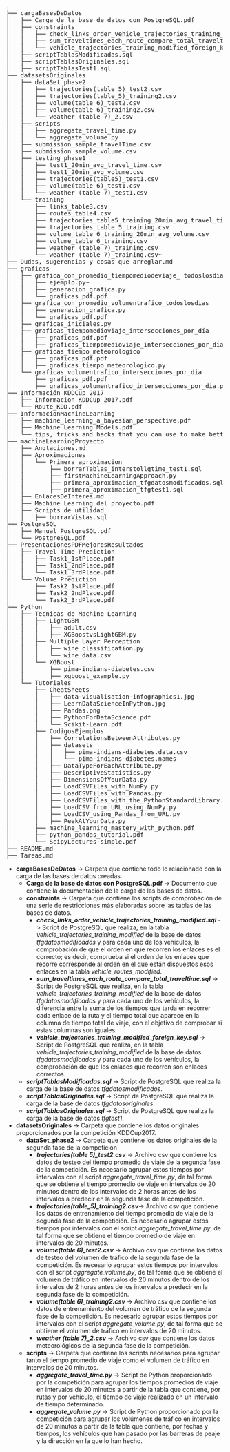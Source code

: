 <pre>

.
├── cargaBasesDeDatos
│   ├── Carga de la base de datos con PostgreSQL.pdf
│   ├── constraints
│   │   ├── check_links_order_vehicle_trajectories_training_modified.sql
│   │   ├── sum_traveltimes_each_route_compare_total_traveltime.sql
│   │   └── vehicle_trajectories_training_modified_foreign_key.sql
│   ├── scriptTablasModificadas.sql
│   ├── scriptTablasOriginales.sql
│   ├── scriptTablasTest1.sql
├── datasetsOriginales
│   ├── dataSet_phase2
│   │   ├── trajectories(table 5)_test2.csv
│   │   ├── trajectories(table_5)_training2.csv
│   │   ├── volume(table 6)_test2.csv
│   │   ├── volume(table 6)_training2.csv
│   │   └── weather (table 7)_2.csv
│   ├── scripts
│   │   ├── aggregate_travel_time.py
│   │   └── aggregate_volume.py
│   ├── submission_sample_travelTime.csv
│   ├── submission_sample_volume.csv
│   ├── testing_phase1
│   │   ├── test1_20min_avg_travel_time.csv
│   │   ├── test1_20min_avg_volume.csv
│   │   ├── trajectories(table5)_test1.csv
│   │   ├── volume(table 6)_test1.csv
│   │   └── weather (table 7)_test1.csv
│   └── training
│       ├── links_table3.csv
│       ├── routes_table4.csv
│       ├── trajectories_table5_training_20min_avg_travel_time.csv
│       ├── trajectories_table 5_training.csv
│       ├── volume_table 6_training_20min_avg_volume.csv
│       ├── volume_table 6_training.csv
│       ├── weather (table 7)_training.csv
│       └── weather (table 7)_training.csv~
├── Dudas, sugerencias y cosas que arreglar.md
├── graficas
│   ├── grafica_con_promedio_tiempomediodeviaje_ todoslosdias
│   │   ├── ejemplo.py~
│   │   ├── generacion_grafica.py
│   │   └── graficas_pdf.pdf
│   ├── grafica_con_promedio_volumentrafico_todoslosdias
│   │   ├── generacion_grafica.py
│   │   └── graficas_pdf.pdf
│   ├── graficas_iniciales.py
│   ├── graficas_tiempomedioviaje_intersecciones_por_día
│   │   ├── graficas_pdf.pdf
│   │   ├── graficas_tiempomedioviaje_intersecciones_por_día.py
│   ├── graficas_tiempo_meteorologico
│   │   ├── graficas_pdf.pdf
│   │   ├── graficas_tiempo_meteorologico.py
│   └── graficas_volumentrafico_intersecciones_por_dia
│       ├── graficas_pdf.pdf
│       ├── graficas_volumentrafico_intersecciones_por_dia.py
├── Información KDDCup 2017
│   ├── Informacion KDDCup 2017.pdf
│   └── Route_KDD.pdf
├── InformacionMachineLearning
│   ├── machine_learning_a_bayesian_perspective.pdf
│   ├── Machine Learning Models.pdf
│   └── tips, tricks and hacks that you can use to make better predictions.pdf
├── machineLearningProyecto
│   ├── Anotaciones.md
│   ├── Aproximaciones
│   │   └── Primera aproximacion
│   │       ├── borrarTablas_interstollgtime_test1.sql
│   │       ├── firstMachineLearningApproach.py
│   │       ├── primera_aproximacion_tfgdatosmodificados.sql
│   │       ├── primera_aproximacion_tfgtest1.sql
│   ├── EnlacesDeInteres.md
│   ├── Machine Learning del proyecto.pdf
│   ├── Scripts de utilidad
│   │   ├── borrarVistas.sql
├── PostgreSQL
│   ├── Manual PostgreSQL.pdf
│   └── PostgreSQL.pdf
├── PresentacionesPDFMejoresResultados
│   ├── Travel Time Prediction
│   │   ├── Task1_1stPlace.pdf
│   │   ├── Task1_2ndPlace.pdf
│   │   └── Task1_3rdPlace.pdf
│   └── Volume Prediction
│       ├── Task2_1stPlace.pdf
│       ├── Task2_2ndPlace.pdf
│       └── Task2_3rdPlace.pdf
├── Python
│   ├── Tecnicas de Machine Learning
│   │   ├── LightGBM
│   │   │   ├── adult.csv
│   │   │   ├── XGBoostvsLightGBM.py
│   │   ├── Multiple Layer Perception
│   │   │   ├── wine_classification.py
│   │   │   └── wine_data.csv
│   │   └── XGBoost
│   │       ├── pima-indians-diabetes.csv
│   │       ├── xgboost_example.py
│   └── Tutoriales
│       ├── CheatSheets
│       │   ├── data-visualisation-infographics1.jpg
│       │   ├── LearnDataScienceInPython.jpg
│       │   ├── Pandas.png
│       │   ├── PythonForDataScience.pdf
│       │   └── Scikit-Learn.pdf
│       ├── CodigosEjemplos
│       │   ├── CorrelationsBetweenAttributes.py
│       │   ├── datasets
│       │   │   ├── pima-indians-diabetes.data.csv
│       │   │   └── pima-indians-diabetes.names
│       │   ├── DataTypeForEachAttribute.py
│       │   ├── DescriptiveStatistics.py
│       │   ├── DimensionsOfYourData.py
│       │   ├── LoadCSVFiles_with_NumPy.py
│       │   ├── LoadCSVFiles_with_Pandas.py
│       │   ├── LoadCSVFiles_with_the_PythonStandardLibrary.py
│       │   ├── LoadCSV_from_URL_using_NumPy.py
│       │   ├── LoadCSV_using_Pandas_from_URL.py
│       │   ├── PeekAtYourData.py
│       ├── machine_learning_mastery_with_python.pdf
│       ├── python_pandas_tutorial.pdf
│       └── ScipyLectures-simple.pdf
├── README.md
├── Tareas.md
</pre>


* **cargaBasesDeDatos** -> Carpeta que contiene todo lo relacionado con la carga de las bases de datos creadas.
  * **Carga de la base de datos con PostgreSQL.pdf** -> Documento que contiene la documentación de la carga de las bases de datos.
  * **constraints** -> Carpeta que contiene los scripts de comprobación de una serie de restricciones más elaboradas sobre las tablas de las bases de datos.
    * __*check_links_order_vehicle_trajectories_training_modified.sql*__ -> Script de PostgreSQL que realiza, en la tabla *vehicle_trajectories_training_modified*  de la base de datos *tfgdatosmodificados* y para cada uno de los vehículos, la comprobación de que el orden en que recorren los enlaces es el correcto; es decir, comprueba si el orden de los enlaces que recorre corresponde al orden en el que están dispuestos esos enlaces en la tabla *vehicle_routes_modified*.
    * __*sum_traveltimes_each_route_compare_total_traveltime.sql*__ -> Script de PostgreSQL que realiza, en la tabla *vehicle_trajectories_training_modified*  de la base de datos *tfgdatosmodificados* y para cada uno de los vehículos, la diferencia entre la suma de los tiempos que tarda en recorrer cada enlace de la ruta y el tiempo total que aparece en la columna de tiempo total de viaje, con el objetivo de comprobar si estas columnas son iguales.
    * __*vehicle_trajectories_training_modified_foreign_key.sql*__ -> Script de PostgreSQL que realiza, en la tabla *vehicle_trajectories_training_modified*  de la base de datos *tfgdatosmodificados* y para cada uno de los vehículos, la comprobación de que los enlaces que recorren son enlaces correctos.
  * __*scriptTablasModificadas.sql*__ -> Script de PostgreSQL que realiza la carga de la base de datos *tfgdatosmodificados*.
  * __*scriptTablasOriginales.sql*__ -> Script de PostgreSQL que realiza la carga de la base de datos *tfgdatosoriginales*.
  * __*scriptTablasOriginales.sql*__ -> Script de PostgreSQL que realiza la carga de la base de datos *tfgtest1*.
* **datasetsOriginales** -> Carpeta que contiene los datos originales proporcionados por la competición KDDCup2017.
  * **dataSet_phase2** -> Carpeta que contiene los datos originales de la segunda fase de la competición
    * __*trajectories(table 5)_test2.csv*__ -> Archivo csv que contiene los datos de testeo del tiempo promedio de viaje de la segunda fase de la competición. Es necesario agrupar estos tiempos por intervalos con el script *aggregate_travel_time.py*, de tal forma que se obtiene el tiempo promedio de viaje en intervalos de 20 minutos dentro de los intervalos de 2 horas antes de los intervalos a predecir en la segunda fase de la competición.
    * __*trajectories(table_5)_training2.csv*__-> Archivo csv que contiene los datos de entrenamiento del tiempo promedio de viaje de la segunda fase de la competición. Es necesario agrupar estos tiempos por intervalos con el script *aggregate_travel_time.py*, de tal forma que se obtiene el tiempo promedio de viaje en intervalos de 20 minutos.
    * __*volume(table 6)_test2.csv*__ -> Archivo csv que contiene los datos de testeo del volumen de tráfico de la segunda fase de la competición. Es necesario agrupar estos tiempos por intervalos con el script *aggregate_volume.py*, de tal forma que se obtiene el volumen de tráfico en intervalos de 20 minutos dentro de los intervalos de 2 horas antes de los intervalos a predecir en la segunda fase de la competición.
    * __*volume(table 6)_training2.csv*__ -> Archivo csv que contiene los datos de entrenamiento del volumen de tráfico de la segunda fase de la competición. Es necesario agrupar estos tiempos por intervalos con el script *aggregate_volume.py*, de tal forma que se obtiene el volumen de tráfico en intervalos de 20 minutos.
    * __*weather (table 7)_2.csv*__ -> Archivo csv que contiene los datos meteorológicos de la segunda fase de la competición.
  * **scripts** -> Carpeta que contiene los scripts necesarios para agrupar tanto el tiempo promedio de viaje como el volumen de tráfico en intervalos de 20 minutos.
    * __*aggregate_travel_time.py*__ -> Script de Python proporcionado por la competición para agrupar los tiempos promedios de viaje en intervalos de 20 minutos a partir de la tabla que contiene, por rutas y por vehículo, el tiempo de viaje realizado en un intervalo de tiempo determinado.
    * __*aggregate_volume.py*__ -> Script de Python proporcionado por la competición para agrupar los volúmenes de tráfico en intervalos de 20 minutos a partir de la tabla que contiene, por fechas y tiempos, los vehículos que han pasado por las barreras de peaje y la dirección en la que lo han hecho.
